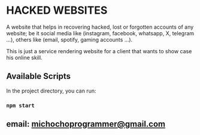 # HACKED WEBSITES

A website that helps in recovering hacked, lost or forgotten accounts  of any website; be it social media like (instagram, facebook, whatsapp, X, telegram ...), others like (email, spotify, gaming accounts …).

This is just a service rendering website for a client that wants to show case his online skill.
## Available Scripts

In the project directory, you can run:

### `npm start`

## email: michochoprogrammer@gmail.com